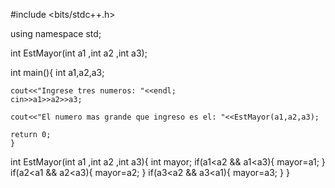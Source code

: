 #include <bits/stdc++.h>

using namespace std;

int EstMayor(int a1 ,int a2 ,int a3);

int main(){
	int a1,a2,a3;
	
	cout<<"Ingrese tres numeros: "<<endl;
	cin>>a1>>a2>>a3;
	
	cout<<"El numero mas grande que ingreso es el: "<<EstMayor(a1,a2,a3);
	
	return 0;
	}

int EstMayor(int a1 ,int a2 ,int a3){
	int mayor;
	if(a1<a2 && a1<a3){
		mayor=a1;
	}
		if(a2<a1 && a2<a3){
		mayor=a2;
	}
		if(a3<a2 && a3<a1){
		mayor=a3;
	}
}
